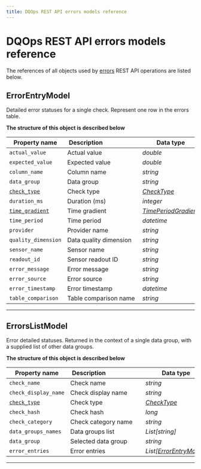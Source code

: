 ```yaml
---
title: DQOps REST API errors models reference
---
```

# DQOps REST API errors models reference
The references of all objects used by [errors](../operations/errors.md) REST API operations are listed below.


## ErrorEntryModel
Detailed error statuses for a single check. Represent one row in the errors table.


**The structure of this object is described below**


|&nbsp;Property&nbsp;name&nbsp;|&nbsp;Description&nbsp;&nbsp;&nbsp;&nbsp;&nbsp;&nbsp;&nbsp;&nbsp;&nbsp;&nbsp;&nbsp;&nbsp;&nbsp;&nbsp;&nbsp;&nbsp;&nbsp;&nbsp;&nbsp;&nbsp;&nbsp;|&nbsp;Data&nbsp;type&nbsp;|
|---------------|---------------------------------|-----------|
|<span class="no-wrap-code">`actual_value`</span>|Actual value|*double*|
|<span class="no-wrap-code">`expected_value`</span>|Expected value|*double*|
|<span class="no-wrap-code">`column_name`</span>|Column name|*string*|
|<span class="no-wrap-code">`data_group`</span>|Data group|*string*|
|<span class="no-wrap-code">[`check_type`](./common.md#checktype)</span>|Check type|*[CheckType](./common.md#checktype)*|
|<span class="no-wrap-code">`duration_ms`</span>|Duration (ms)|*integer*|
|<span class="no-wrap-code">[`time_gradient`](./error_samples.md#timeperiodgradient)</span>|Time gradient|*[TimePeriodGradient](./error_samples.md#timeperiodgradient)*|
|<span class="no-wrap-code">`time_period`</span>|Time period|*datetime*|
|<span class="no-wrap-code">`provider`</span>|Provider name|*string*|
|<span class="no-wrap-code">`quality_dimension`</span>|Data quality dimension|*string*|
|<span class="no-wrap-code">`sensor_name`</span>|Sensor name|*string*|
|<span class="no-wrap-code">`readout_id`</span>|Sensor readout ID|*string*|
|<span class="no-wrap-code">`error_message`</span>|Error message|*string*|
|<span class="no-wrap-code">`error_source`</span>|Error source|*string*|
|<span class="no-wrap-code">`error_timestamp`</span>|Error timestamp|*datetime*|
|<span class="no-wrap-code">`table_comparison`</span>|Table comparison name|*string*|


___

## ErrorsListModel
Error detailed statuses. Returned in the context of a single data group, with a supplied list of other data groups.


**The structure of this object is described below**


|&nbsp;Property&nbsp;name&nbsp;|&nbsp;Description&nbsp;&nbsp;&nbsp;&nbsp;&nbsp;&nbsp;&nbsp;&nbsp;&nbsp;&nbsp;&nbsp;&nbsp;&nbsp;&nbsp;&nbsp;&nbsp;&nbsp;&nbsp;&nbsp;&nbsp;&nbsp;|&nbsp;Data&nbsp;type&nbsp;|
|---------------|---------------------------------|-----------|
|<span class="no-wrap-code">`check_name`</span>|Check name|*string*|
|<span class="no-wrap-code">`check_display_name`</span>|Check display name|*string*|
|<span class="no-wrap-code">[`check_type`](./common.md#checktype)</span>|Check type|*[CheckType](./common.md#checktype)*|
|<span class="no-wrap-code">`check_hash`</span>|Check hash|*long*|
|<span class="no-wrap-code">`check_category`</span>|Check category name|*string*|
|<span class="no-wrap-code">`data_groups_names`</span>|Data groups list|*List[string]*|
|<span class="no-wrap-code">`data_group`</span>|Selected data group|*string*|
|<span class="no-wrap-code">`error_entries`</span>|Error entries|*List[[ErrorEntryModel](#errorentrymodel)]*|


___

